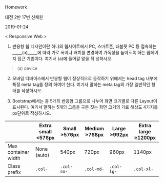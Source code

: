Homework

대전 2반 17번 신채원

2019-01-24



< Responsive Web >

1. 반응형 웹 디자인이란 하나의 웹사이트에서 PC, 스마트폰, 태블릿 PC 등 접속하는 _____(a)_____에 따라 가로
  폭이나 배치를 변경하여 가독성을 높이도록 하는 웹페이지 접근 기법이다. 여기서 (a)에 들어갈 말을 작
  성하시오.

>(a) device



2. 모바일 디바이스에서 반응형 웹이 정상적으로 동작하기 위해서는 head tag 내부에 특정 meta tag를 정의
   하여야 한다. 여기서 말하는 meta tag의 가장 일반적인 형태를 작성하시오.

><meta charset="UTF-8">
><meta name="viewport" content="width=device-width, initial-scale=1.0">
><meta http-equiv="X-UA-Compatible" content="ie=edge">



3. Bootstrap에서는 총 5개의 반응형 그룹으로 나누어 화면 크기별로 다른 Layout이 표시된다. 여기서 말하는
   5개의 그룹을 구분 짓는 화면 크기의 가로 해상도 4가지를 px단위로 작성하시오.

|                     | Extra small <576px | Small ≥576px | Medium ≥768px | Large ≥992px | Extra large ≥1200px |
| ------------------- | ------------------ | ------------ | ------------- | ------------ | ------------------- |
| Max container width | None (auto)        | 540px        | 720px         | 960px        | 1140px              |
| Class prefix        | `.col-`            | `.col-sm-`   | `.col-md-`    | `.col-lg-`   | `.col-xl-`          |

